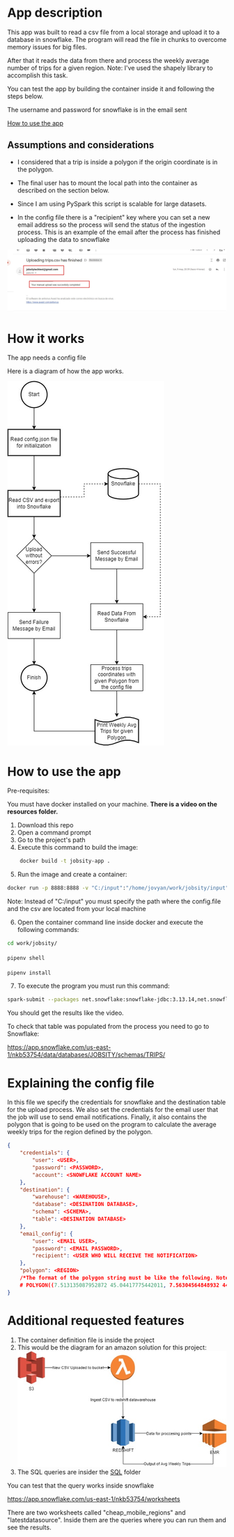 # App description

This app was built to read a csv file from a local storage and upload it to a database in snowflake. The program will read the file in chunks to overcome memory issues for big files.

After that it reads the data from there and process the weekly average number of trips for a given region. Note: I've used the shapely library to accomplish this task.

You can test the app by building the container inside it and following the steps below.

The username and password for snowflake is in the email sent

[How to use the app](#how-to-use-the-app)

## Assumptions and considerations

* I considered that a trip is inside a polygon if the origin coordinate is in the polygon.

* The final user has to mount the local path into the container as described on the section below.

* Since I am using PySpark this script is scalable for large datasets.

* In the config file there is a "recipient" key where you can set a new email address so the process will send the status of the ingestion process. This is an example of the email after the process has finished uploading the data to snowflake

![email](resources/email_notification.jpg)

# How it works

The app needs a config file

Here is a diagram of how the app works.

![logo](resources/diagram.jpg)


# How to use the app

Pre-requisites:

You must have docker installed on your machine. **There is a video on the resources folder.**

1. Download this repo
2. Open a command prompt
3. Go to the project's path
4. Execute this command to build the image:
```sh
    docker build -t jobsity-app .
```
5. Run the image and create a container:
```sh
docker run -p 8888:8888 -v "C:/input":"/home/jovyan/work/jobsity/input" jobsity-app
```
Note: Instead of "C:/input" you must specify the path where the config.file and the csv are located from your local machine

6. Open the container command line inside docker and execute the following commands:

```sh
cd work/jobsity/

pipenv shell

pipenv install
```
7. To execute the program you must run this command:
```sh
spark-submit --packages net.snowflake:snowflake-jdbc:3.13.14,net.snowflake:spark-snowflake_2.12:2.10.0-spark_3.1 main.py "trips.csv"
```



You should get the results like the video.

To check that table was populated from the process you need to go to Snowflake: 

https://app.snowflake.com/us-east-1/nkb53754/data/databases/JOBSITY/schemas/TRIPS/



# Explaining the config file

In this file we specify the credentials for snowflake and the destination table for the upload process. We also set the credentials for the email user that the job will use to send email notifications. Finally, it also contains the polygon that is going to be used on the program to calculate the average weekly trips for the region defined by the polygon.

```json
{
    "credentials": {
        "user": <USER>,
        "password": <PASSWORD>,
        "account": <SNOWFLAKE ACCOUNT NAME>
    },
    "destination": {
        "warehouse": <WAREHOUSE>,
        "database": <DESINATION DATABASE>,
        "schema": <SCHEMA>,
        "table": <DESINATION DATABASE>
    },
    "email_config": {
        "user": <EMAIL USER>,
        "password": <EMAIL PASSWORD>,
        "recipient": <USER WHO WILL RECEIVE THE NOTIFICATION>
    },
    "polygon": <REGION>
    /*The format of the polygon string must be like the following. Note that the first and last point must have the same coordinates.
    # POLYGON((7.513135087952872 45.04417775442011, 7.56304564848932 44.97612466562052, 7.671077441892763 45.00676340143624, 7.739660019780326 45.10100884469237, 7.513135087952872 45.04417775442011))*/
}
```

# Additional requested features

1. The container definition file is inside the project
2. This would be the diagram for an amazon solution for this project: 
![logo](resources/amazon_schema.jpg)
3. The SQL queries are insider the [SQL](sql/) folder

You can test that the query works inside snowflake

https://app.snowflake.com/us-east-1/nkb53754/worksheets

There are two worksheets called "cheap_mobile_regions" and "latestdatasource". Inside them are the queries where you can run them and see the results.


